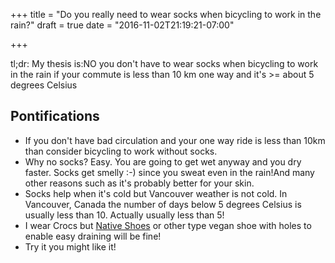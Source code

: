 +++
title = "Do you really need to wear socks when bicycling to work in the rain?"
draft = true
date = "2016-11-02T21:19:21-07:00"

+++

tl;dr: My thesis is:NO you don't have to wear socks when bicycling to work in the rain if your commute is less than 10 km one way and it's >= about 5 degrees Celsius

<!--more-->

## Pontifications

* If you don't have bad circulation and your one way ride is less than 10km than consider bicycling to work without socks.
* Why no socks? Easy. You are going to get wet anyway and you dry faster. Socks get smelly :-) since you sweat even in the rain!And many other reasons such as it's probably better for your skin.
* Socks help when it's cold but Vancouver weather is not cold. In Vancouver, Canada the number of days below 5 degrees Celsius is usually less than 10. Actually usually less than 5!
* I wear Crocs but [Native Shoes](http://nativeshoes.com/ca/) or other type vegan shoe with holes to enable easy draining will be fine!
* Try it you might like it!
